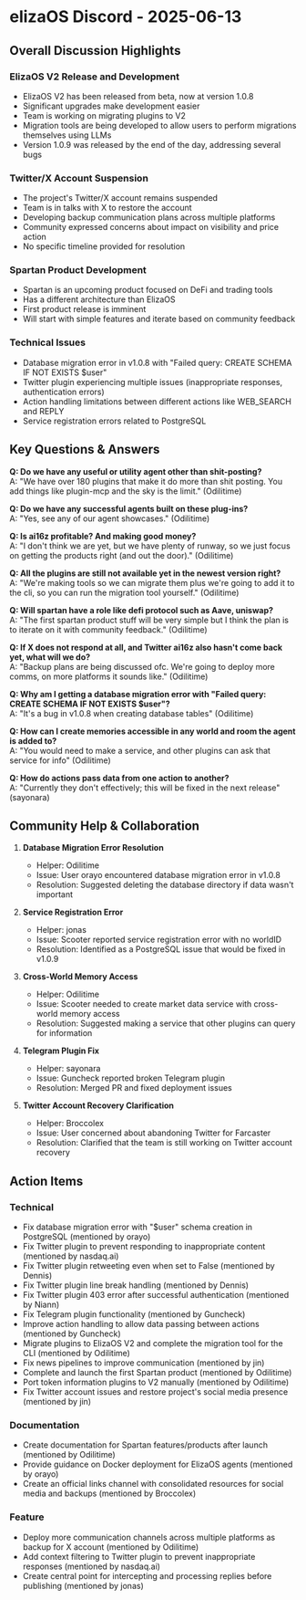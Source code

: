 # elizaOS Discord - 2025-06-13

## Overall Discussion Highlights

### ElizaOS V2 Release and Development
- ElizaOS V2 has been released from beta, now at version 1.0.8
- Significant upgrades make development easier
- Team is working on migrating plugins to V2
- Migration tools are being developed to allow users to perform migrations themselves using LLMs
- Version 1.0.9 was released by the end of the day, addressing several bugs

### Twitter/X Account Suspension
- The project's Twitter/X account remains suspended
- Team is in talks with X to restore the account
- Developing backup communication plans across multiple platforms
- Community expressed concerns about impact on visibility and price action
- No specific timeline provided for resolution

### Spartan Product Development
- Spartan is an upcoming product focused on DeFi and trading tools
- Has a different architecture than ElizaOS
- First product release is imminent
- Will start with simple features and iterate based on community feedback

### Technical Issues
- Database migration error in v1.0.8 with "Failed query: CREATE SCHEMA IF NOT EXISTS $user"
- Twitter plugin experiencing multiple issues (inappropriate responses, authentication errors)
- Action handling limitations between different actions like WEB_SEARCH and REPLY
- Service registration errors related to PostgreSQL

## Key Questions & Answers

**Q: Do we have any useful or utility agent other than shit-posting?**  
A: "We have over 180 plugins that make it do more than shit posting. You add things like plugin-mcp and the sky is the limit." (Odilitime)

**Q: Do we have any successful agents built on these plug-ins?**  
A: "Yes, see any of our agent showcases." (Odilitime)

**Q: Is ai16z profitable? And making good money?**  
A: "I don't think we are yet, but we have plenty of runway, so we just focus on getting the products right (and out the door)." (Odilitime)

**Q: All the plugins are still not available yet in the newest version right?**  
A: "We're making tools so we can migrate them plus we're going to add it to the cli, so you can run the migration tool yourself." (Odilitime)

**Q: Will spartan have a role like defi protocol such as Aave, uniswap?**  
A: "The first spartan product stuff will be very simple but I think the plan is to iterate on it with community feedback." (Odilitime)

**Q: If X does not respond at all, and Twitter ai16z also hasn't come back yet, what will we do?**  
A: "Backup plans are being discussed ofc. We're going to deploy more comms, on more platforms it sounds like." (Odilitime)

**Q: Why am I getting a database migration error with "Failed query: CREATE SCHEMA IF NOT EXISTS $user"?**  
A: "It's a bug in v1.0.8 when creating database tables" (Odilitime)

**Q: How can I create memories accessible in any world and room the agent is added to?**  
A: "You would need to make a service, and other plugins can ask that service for info" (Odilitime)

**Q: How do actions pass data from one action to another?**  
A: "Currently they don't effectively; this will be fixed in the next release" (sayonara)

## Community Help & Collaboration

1. **Database Migration Error Resolution**
   - Helper: Odilitime
   - Issue: User orayo encountered database migration error in v1.0.8
   - Resolution: Suggested deleting the database directory if data wasn't important

2. **Service Registration Error**
   - Helper: jonas
   - Issue: Scooter reported service registration error with no worldID
   - Resolution: Identified as a PostgreSQL issue that would be fixed in v1.0.9

3. **Cross-World Memory Access**
   - Helper: Odilitime
   - Issue: Scooter needed to create market data service with cross-world memory access
   - Resolution: Suggested making a service that other plugins can query for information

4. **Telegram Plugin Fix**
   - Helper: sayonara
   - Issue: Guncheck reported broken Telegram plugin
   - Resolution: Merged PR and fixed deployment issues

5. **Twitter Account Recovery Clarification**
   - Helper: Broccolex
   - Issue: User concerned about abandoning Twitter for Farcaster
   - Resolution: Clarified that the team is still working on Twitter account recovery

## Action Items

### Technical
- Fix database migration error with "$user" schema creation in PostgreSQL (mentioned by orayo)
- Fix Twitter plugin to prevent responding to inappropriate content (mentioned by nasdaq.ai)
- Fix Twitter plugin retweeting even when set to False (mentioned by Dennis)
- Fix Twitter plugin line break handling (mentioned by Dennis)
- Fix Twitter plugin 403 error after successful authentication (mentioned by Niann)
- Fix Telegram plugin functionality (mentioned by Guncheck)
- Improve action handling to allow data passing between actions (mentioned by Guncheck)
- Migrate plugins to ElizaOS V2 and complete the migration tool for the CLI (mentioned by Odilitime)
- Fix news pipelines to improve communication (mentioned by jin)
- Complete and launch the first Spartan product (mentioned by Odilitime)
- Port token information plugins to V2 manually (mentioned by Odilitime)
- Fix Twitter account issues and restore project's social media presence (mentioned by jin)

### Documentation
- Create documentation for Spartan features/products after launch (mentioned by Odilitime)
- Provide guidance on Docker deployment for ElizaOS agents (mentioned by orayo)
- Create an official links channel with consolidated resources for social media and backups (mentioned by Broccolex)

### Feature
- Deploy more communication channels across multiple platforms as backup for X account (mentioned by Odilitime)
- Add context filtering to Twitter plugin to prevent inappropriate responses (mentioned by nasdaq.ai)
- Create central point for intercepting and processing replies before publishing (mentioned by jonas)